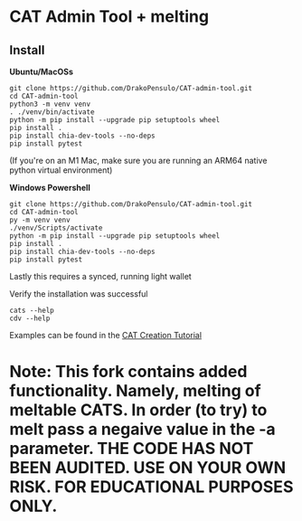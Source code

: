 CAT Admin Tool + melting
=======

Install
-------

**Ubuntu/MacOSs**
```
git clone https://github.com/DrakoPensulo/CAT-admin-tool.git
cd CAT-admin-tool
python3 -m venv venv
. ./venv/bin/activate
python -m pip install --upgrade pip setuptools wheel
pip install .
pip install chia-dev-tools --no-deps
pip install pytest
```
(If you're on an M1 Mac, make sure you are running an ARM64 native python virtual environment)

**Windows Powershell**
```
git clone https://github.com/DrakoPensulo/CAT-admin-tool.git
cd CAT-admin-tool
py -m venv venv
./venv/Scripts/activate
python -m pip install --upgrade pip setuptools wheel
pip install .
pip install chia-dev-tools --no-deps
pip install pytest
```

Lastly this requires a synced, running light wallet

Verify the installation was successful
```
cats --help
cdv --help
```

Examples can be found in the [CAT Creation Tutorial](https://docs.chia.net/guides/cat-creation-tutorial/#cat-admin-tool)

Note: This fork contains added functionality. Namely, melting of meltable CATS. In order (to try) to melt pass a negaive value in the -a parameter. THE CODE HAS NOT BEEN AUDITED. USE ON YOUR OWN RISK. FOR EDUCATIONAL PURPOSES ONLY. 
=======
